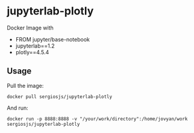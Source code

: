 # jupyterlab-plotly
Docker Image with 
* FROM jupyter/base-notebook
* jupyterlab==1.2
* plotly==4.5.4

## Usage
Pull the image:
```
docker pull sergiosjs/jupyterlab-plotly
```
And run:
```
docker run -p 8888:8888 -v "/your/work/directory":/home/jovyan/work sergiosjs/jupyterlab-plotly
```
